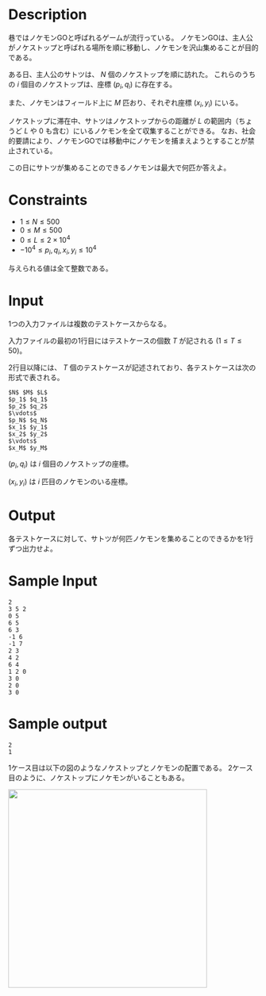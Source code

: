 # Description
巷ではノケモンGOと呼ばれるゲームが流行っている。
ノケモンGOは、主人公がノケストップと呼ばれる場所を順に移動し、ノケモンを沢山集めることが目的である。

ある日、主人公のサトツは、 $N$ 個のノケストップを順に訪れた。
これらのうちの $i$ 個目のノケストップは、座標 $(p_i, q_i)$ に存在する。

また、ノケモンはフィールド上に $M$ 匹おり、それぞれ座標 $(x_i,y_i)$ にいる。

ノケストップに滞在中、サトツはノケストップからの距離が $L$ の範囲内（ちょうど $L$ や $0$ も含む）にいるノケモンを全て収集することができる。
なお、社会的要請により、ノケモンGOでは移動中にノケモンを捕まえようとすることが禁止されている。

この日にサトツが集めることのできるノケモンは最大で何匹か答えよ。

# Constraints
* $1 \leq N \leq 500$
* $0 \leq M \leq 500$
* $0 \leq L \leq 2\times10^4$
* $-10^4 \leq p_i, q_i, x_i, y_i \leq 10^4$

与えられる値は全て整数である。

# Input
1つの入力ファイルは複数のテストケースからなる。

入力ファイルの最初の1行目にはテストケースの個数 $T$ が記される $(1 \leq T \leq 50)$。

2行目以降には、 $T$ 個のテストケースが記述されており、各テストケースは次の形式で表される。

```
$N$ $M$ $L$
$p_1$ $q_1$
$p_2$ $q_2$
$\vdots$
$p_N$ $q_N$
$x_1$ $y_1$
$x_2$ $y_2$
$\vdots$
$x_M$ $y_M$
```

$(p_i, q_i)$ は $i$ 個目のノケストップの座標。

$(x_i, y_i)$ は $i$ 匹目のノケモンのいる座標。

# Output
各テストケースに対して、サトツが何匹ノケモンを集めることのできるかを1行ずつ出力せよ。

# Sample Input
```
2
3 5 2
0 5
6 5
6 3
-1 6
-1 7
2 3
4 2
6 4
1 2 0
3 0
2 0
3 0
```

# Sample output
```
2
1
```

1ケース目は以下の図のようなノケストップとノケモンの配置である。
2ケース目のように、ノケストップにノケモンがいることもある。

<img src="https://www.dropbox.com/s/8ro13smk7mqns1u/nokemon.jpg?dl=0" width="400">
